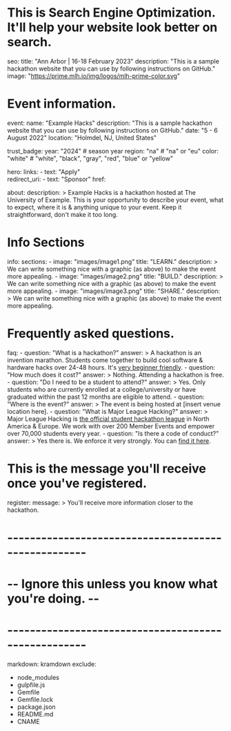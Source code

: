 # This is Search Engine Optimization. It'll help your website look better on search.
seo:
  title:       "Ann Arbor | 16-18 February 2023"
  description: "This is a sample hackathon website that you can use by following instructions on GitHub."
  image:       "https://prime.mlh.io/img/logos/mlh-prime-color.svg"

# Event information.
event:
  name:        "Example Hacks"
  description: "This is a sample hackathon website that you can use by following instructions on GitHub."
  date:        "5 - 6 August 2022"
  location:    "Holmdel, NJ, United States"

  trust_badge:
    year:   "2024"  # season year
    region: "na"    # "na" or "eu"
    color:  "white" # "white", "black", "gray", "red", "blue" or "yellow"

  hero:
    links:
      - text: "Apply"    
          redirect_uri: 
      - text: "Sponsor"
        href: 

  about:
    description: >
      Example Hacks is a hackathon hosted at The University of Example.
      This is your opportunity to describe your event, what to expect, where it is & anything unique to your event.
      Keep it straightforward, don't make it too long.

  # Info Sections
  info:
    sections:
      - image: "images/image1.png"
        title: "LEARN."
        description: >
          We can write something nice with a graphic (as above) to make the event more appealing.
      - image: "images/image2.png"
        title: "BUILD."
        description: >
          We can write something nice with a graphic (as above) to make the event more appealing.
      - image: "images/image3.png"
        title: "SHARE."
        description: >
          We can write something nice with a graphic (as above) to make the event more appealing.

  # Frequently asked questions.
  faq:
    - question: "What is a hackathon?"
      answer: >
        A hackathon is an invention marathon. Students come together to build cool
        software & hardware hacks over 24-48 hours. It's [very beginner friendly](https://medium.com/@tfogo/hackathons-are-for-beginners-77a9c9c0e000#.cj21niskl).
    - question: "How much does it cost?"
      answer: >
        Nothing. Attending a hackathon is free.
    - question: "Do I need to be a student to attend?"
      answer: >
        Yes. Only students who are currently enrolled at a college/university or
        have graduated within the past 12 months are eligible to attend.
    - question: "Where is the event?"
      answer: >
        The event is being hosted at [insert venue location here].
    - question: "What is Major League Hacking?"
      answer: >
        Major League Hacking is [the official student hackathon league](https://mlh.io) in North America & Europe.
        We work with over 200 Member Events and empower over 70,000 students every year.
    - question: "Is there a code of conduct?"
      answer: >
        Yes there is. We enforce it very strongly. You can [find it here](https://static.mlh.io/docs/mlh-code-of-conduct.pdf).

  # This is the message you'll receive once you've registered.
  register:
    message: >
      You'll receive more information closer to the hackathon.

# ----------------------------------------------------
# -- Ignore this unless you know what you're doing. --
# ----------------------------------------------------

markdown: kramdown
exclude:
 - node_modules
 - gulpfile.js
 - Gemfile
 - Gemfile.lock
 - package.json
 - README.md
 - CNAME
